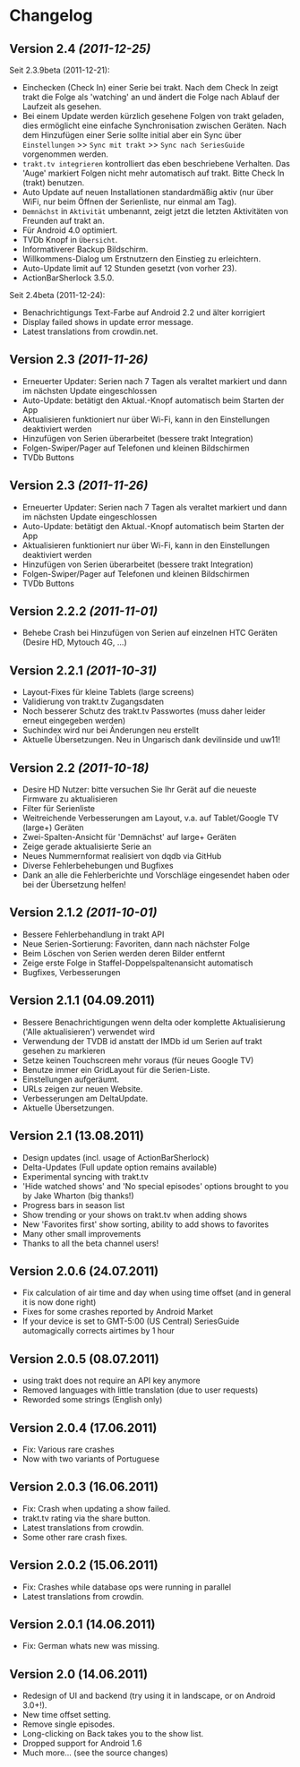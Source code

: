 Changelog
=========

Version 2.4 *(2011-12-25)*
--------------------------------

Seit 2.3.9beta (2011-12-21):

* Einchecken (Check In) einer Serie bei trakt. Nach dem Check In zeigt trakt die Folge als 'watching' an und ändert die Folge nach Ablauf der Laufzeit als gesehen.
* Bei einem Update werden kürzlich gesehene Folgen von trakt geladen, dies ermöglicht eine einfache Synchronisation zwischen Geräten. Nach dem Hinzufügen einer Serie sollte initial aber ein Sync über `Einstellungen` >> `Sync mit trakt` >> `Sync nach SeriesGuide` vorgenommen werden.
* `trakt.tv integrieren` kontrolliert das eben beschriebene Verhalten. Das 'Auge' markiert Folgen nicht mehr automatisch auf trakt. Bitte Check In (trakt) benutzen.
* Auto Update auf neuen Installationen standardmäßig aktiv (nur über WiFi, nur beim Öffnen der Serienliste, nur einmal am Tag).
* `Demnächst` in `Aktivität` umbenannt, zeigt jetzt die letzten Aktivitäten von Freunden auf trakt an.
* Für Android 4.0 optimiert.
* TVDb Knopf in `Übersicht`.
* Informativerer Backup Bildschirm.
* Willkommens-Dialog um Erstnutzern den Einstieg zu erleichtern.
* Auto-Update limit auf 12 Stunden gesetzt (von vorher 23).
* ActionBarSherlock 3.5.0.

Seit 2.4beta (2011-12-24):

* Benachrichtigungs Text-Farbe auf Android 2.2 und älter korrigiert
* Display failed shows in update error message.
* Latest translations from crowdin.net.

Version 2.3 *(2011-11-26)*
--------------------------------

* Erneuerter Updater: Serien nach 7 Tagen als veraltet markiert und dann im nächsten Update eingeschlossen
* Auto-Update: betätigt den Aktual.-Knopf automatisch beim Starten der App
* Aktualisieren funktioniert nur über Wi-Fi, kann in den Einstellungen deaktiviert werden
* Hinzufügen von Serien überarbeitet (bessere trakt Integration)
* Folgen-Swiper/Pager auf Telefonen und kleinen Bildschirmen
* TVDb Buttons

Version 2.3 *(2011-11-26)*
--------------------------------

* Erneuerter Updater: Serien nach 7 Tagen als veraltet markiert und dann im nächsten Update eingeschlossen
* Auto-Update: betätigt den Aktual.-Knopf automatisch beim Starten der App
* Aktualisieren funktioniert nur über Wi-Fi, kann in den Einstellungen deaktiviert werden
* Hinzufügen von Serien überarbeitet (bessere trakt Integration)
* Folgen-Swiper/Pager auf Telefonen und kleinen Bildschirmen
* TVDb Buttons

Version 2.2.2 *(2011-11-01)*
--------------------------------

* Behebe Crash bei Hinzufügen von Serien auf einzelnen HTC Geräten (Desire HD, Mytouch 4G, ...)

Version 2.2.1 *(2011-10-31)*
--------------------------------

* Layout-Fixes für kleine Tablets (large screens)
* Validierung von trakt.tv Zugangsdaten
* Noch besserer Schutz des trakt.tv Passwortes (muss daher leider erneut eingegeben werden)
* Suchindex wird nur bei Änderungen neu erstellt
* Aktuelle Übersetzungen. Neu in Ungarisch dank devilinside und uw11!

Version 2.2 *(2011-10-18)*
--------------------------------

* Desire HD Nutzer: bitte versuchen Sie Ihr Gerät auf die neueste Firmware zu aktualisieren
* Filter für Serienliste
* Weitreichende Verbesserungen am Layout, v.a. auf Tablet/Google TV (large+) Geräten
* Zwei-Spalten-Ansicht für 'Demnächst' auf large+ Geräten
* Zeige gerade aktualisierte Serie an
* Neues Nummernformat realisiert von dqdb via GitHub
* Diverse Fehlerbehebungen und Bugfixes
* Dank an alle die Fehlerberichte und Vorschläge eingesendet haben oder bei der Übersetzung helfen!

Version 2.1.2 *(2011-10-01)*
--------------------------------

* Bessere Fehlerbehandlung in trakt API
* Neue Serien-Sortierung: Favoriten, dann nach nächster Folge
* Beim Löschen von Serien werden deren Bilder entfernt
* Zeige erste Folge in Staffel-Doppelspaltenansicht automatisch
* Bugfixes, Verbesserungen

Version 2.1.1 (04.09.2011)
------------------------

* Bessere Benachrichtigungen wenn delta oder komplette Aktualisierung ('Alle aktualisieren') verwendet wird
* Verwendung der TVDB id anstatt der IMDb id um Serien auf trakt gesehen zu markieren
* Setze keinen Touchscreen mehr voraus (für neues Google TV)
* Benutze immer ein GridLayout für die Serien-Liste.
* Einstellungen aufgeräumt.
* URLs zeigen zur neuen Website.
* Verbesserungen am DeltaUpdate.
* Aktuelle Übersetzungen.

Version 2.1 (13.08.2011)
------------------------

* Design updates (incl. usage of ActionBarSherlock)
* Delta-Updates (Full update option remains available)
* Experimental syncing with trakt.tv
* 'Hide watched shows' and 'No special episodes' options brought to you by Jake Wharton (big thanks!)
* Progress bars in season list
* Show trending or your shows on trakt.tv when adding shows
* New 'Favorites first' show sorting, ability to add shows to favorites
* Many other small improvements
* Thanks to all the beta channel users!


Version 2.0.6 (24.07.2011)
--------------------------------

* Fix calculation of air time and day when using time offset (and in general it is now done right)
* Fixes for some crashes reported by Android Market
* If your device is set to GMT-5:00 (US Central) SeriesGuide automagically corrects airtimes by 1 hour


Version 2.0.5 (08.07.2011)
--------------------------------

* using trakt does not require an API key anymore
* Removed languages with little translation (due to user requests)
* Reworded some strings (English only)


Version 2.0.4 (17.06.2011)
--------------------------------

* Fix: Various rare crashes
* Now with two variants of Portuguese


Version 2.0.3 (16.06.2011)
--------------------------------

* Fix: Crash when updating a show failed.
* trakt.tv rating via the share button.
* Latest translations from crowdin.
* Some other rare crash fixes.


Version 2.0.2 (15.06.2011)
--------------------------------

* Fix: Crashes while database ops were running in parallel
* Latest translations from crowdin.


Version 2.0.1 (14.06.2011)
--------------------------------

* Fix: German whats new was missing.


Version 2.0 (14.06.2011)
--------------------------------

* Redesign of UI and backend (try using it in landscape, or on Android 3.0+!).
* New time offset setting.
* Remove single episodes.
* Long-clicking on Back takes you to the show list.
* Dropped support for Android 1.6
* Much more... (see the source changes)
